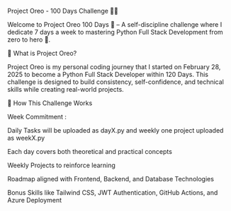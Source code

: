Project Oreo - 100 Days Challenge 💪🔥

Welcome to Project Oreo 100 Days 🚀 – A self-discipline challenge where I dedicate 7 days a week to mastering Python Full Stack Development from zero to hero 💪.


🎯 What is Project Oreo?

Project Oreo is my personal coding journey that I started on February 28, 2025 to become a Python Full Stack Developer within 120 Days. This challenge is designed to build consistency, self-confidence, and technical skills while creating real-world projects.


📌 How This Challenge Works

Week Commitment :
 
Daily Tasks will be uploaded as dayX.py and weekly one project uploaded as weekX.py

Each day covers both theoretical and practical concepts

Weekly Projects to reinforce learning

Roadmap aligned with Frontend, Backend, and Database Technologies

Bonus Skills like Tailwind CSS, JWT Authentication, GitHub Actions, and Azure Deployment
